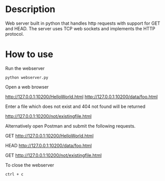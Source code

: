# Description
Web server built in python that handles http requests with support for GET and HEAD.
The server uses TCP web sockets and implements the HTTP protocol.

# How to use
Run the webserver

`python webserver.py`

Open a web browser

http://127.0.0.1:10200/HelloWorld.html
http://127.0.0.1:10200/data/foo.html

Enter a file which does not exist and 404 not found will be returned

http://127.0.0.1:10200/not/existingfile.html

Alternatively open Postman and submit the following requests.

GET http://127.0.0.1:10200/HelloWorld.html 

HEAD http://127.0.0.1:10200/data/foo.html

GET http://127.0.0.1:10200/not/existingfile.html

To close the webserver

`ctrl + c`

